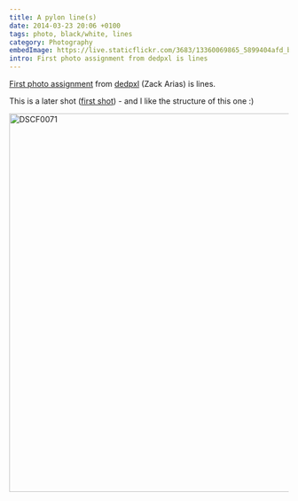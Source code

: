 ```yaml
---
title: A pylon line(s)
date: 2014-03-23 20:06 +0100
tags: photo, black/white, lines
category: Photography
embedImage: https://live.staticflickr.com/3683/13360069865_5899404afd_b.jpg
intro: First photo assignment from dedpxl is lines
---
```


[First photo assignment](http://dedpxl.com/assignment-01-lines/) from [dedpxl](http://dedpxl.com) (Zack Arias) is lines.

This is a later shot ([first shot](/2014/03/09/cloud-lines/)) - and I like the structure of this one :)

<div class="text-center">
<a data-flickr-embed="true" data-header="true" data-footer="true" href="https://www.flickr.com/photos/chrissearle/13360069865" title="DSCF0071"><img src="https://live.staticflickr.com/3683/13360069865_5899404afd_b.jpg" width="1024" height="683" alt="DSCF0071"></a><script async src="//embedr.flickr.com/assets/client-code.js" charset="utf-8"></script>
</div>
